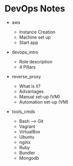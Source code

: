 # DevOps Notes

- aws
  - Instance Creation
  - Machine set up
  - Start app

- devops_intro
  - Role description
  - 4 Pillars
  
- reverse_proxy
  - What is it?
  - Advantages
  - Manual set-up (VM)
  - Automation set-up (VM)

- tools_cmds
  - Bash --> Git
  - Vagrant
  - VirtualBox
  - Ubuntu
  - nginx
  - Ruby
  - Bundler
  - Mongodb